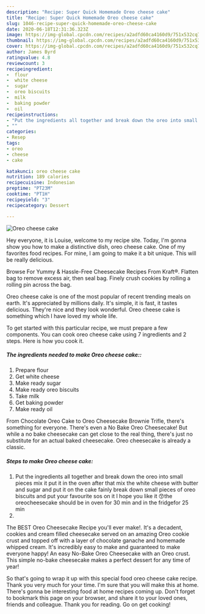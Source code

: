 ```yaml
---
description: "Recipe: Super Quick Homemade Oreo cheese cake"
title: "Recipe: Super Quick Homemade Oreo cheese cake"
slug: 1046-recipe-super-quick-homemade-oreo-cheese-cake
date: 2020-06-18T12:31:36.323Z
image: https://img-global.cpcdn.com/recipes/a2adfd60ca4160d9/751x532cq70/oreo-cheese-cake-recipe-main-photo.jpg
thumbnail: https://img-global.cpcdn.com/recipes/a2adfd60ca4160d9/751x532cq70/oreo-cheese-cake-recipe-main-photo.jpg
cover: https://img-global.cpcdn.com/recipes/a2adfd60ca4160d9/751x532cq70/oreo-cheese-cake-recipe-main-photo.jpg
author: James Byrd
ratingvalue: 4.8
reviewcount: 3
recipeingredient:
-  flour
-  white cheese
-  sugar
-  oreo biscuits
-  milk
-  baking powder
-  oil
recipeinstructions:
- "Put the ingredients all together and break down the oreo into small pieces mix it put it in the oven after that mix the white cheese with butter and sugar and put it on the cake fainly break down small pieces of oreo biscuits and put your favourite sos on it I hope you like it 😙the oreocheesecake should be in oven for 30 min and in the fridgefor 25 min"
- ""
categories:
- Resep
tags:
- oreo
- cheese
- cake

katakunci: oreo cheese cake
nutrition: 189 calories
recipecuisine: Indonesian
preptime: "PT23M"
cooktime: "PT1H"
recipeyield: "3"
recipecategory: Dessert

---
```



![Oreo cheese cake](https://img-global.cpcdn.com/recipes/a2adfd60ca4160d9/751x532cq70/oreo-cheese-cake-recipe-main-photo.jpg)

Hey everyone, it is Louise, welcome to my recipe site. Today, I'm gonna show you how to make a distinctive dish, oreo cheese cake. One of my favorites food recipes. For mine, I am going to make it a bit unique. This will be really delicious.

Browse For Yummy &amp; Hassle-Free Cheesecake Recipes From Kraft®. Flatten bag to remove excess air, then seal bag. Finely crush cookies by rolling a rolling pin across the bag.

Oreo cheese cake is one of the most popular of recent trending meals on earth. It's appreciated by millions daily. It's simple, it is fast, it tastes delicious. They're nice and they look wonderful. Oreo cheese cake is something which I have loved my whole life.


To get started with this particular recipe, we must prepare a few components. You can cook oreo cheese cake using 7 ingredients and 2 steps. Here is how you cook it.

##### The ingredients needed to make Oreo cheese cake::

1. Prepare  flour
1. Get  white cheese
1. Make ready  sugar
1. Make ready  oreo biscuits
1. Take  milk
1. Get  baking powder
1. Make ready  oil


From Chocolate Oreo Cake to Oreo Cheesecake Brownie Trifle, there&#39;s something for everyone. There&#39;s even a No Bake Oreo Cheesecake! But while a no bake cheesecake can get close to the real thing, there&#39;s just no substitute for an actual baked cheesecake. Oreo cheesecake is already a classic. 

##### Steps to make Oreo cheese cake:

1. Put the ingredients all together and break down the oreo into small pieces mix it put it in the oven after that mix the white cheese with butter and sugar and put it on the cake fainly break down small pieces of oreo biscuits and put your favourite sos on it I hope you like it 😙the oreocheesecake should be in oven for 30 min and in the fridgefor 25 min
1. 


The BEST Oreo Cheesecake Recipe you&#39;ll ever make!. It&#39;s a decadent, cookies and cream filled cheesecake served on an amazing Oreo cookie crust and topped off with a layer of chocolate ganache and homemade whipped cream. It&#39;s incredibly easy to make and guaranteed to make everyone happy! An easy No-Bake Oreo Cheesecake with an Oreo crust. This simple no-bake cheesecake makes a perfect dessert for any time of year! 

So that's going to wrap it up with this special food oreo cheese cake recipe. Thank you very much for your time. I'm sure that you will make this at home. There's gonna be interesting food at home recipes coming up. Don't forget to bookmark this page on your browser, and share it to your loved ones, friends and colleague. Thank you for reading. Go on get cooking!
